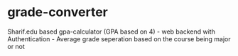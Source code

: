 # grade-converter
Sharif.edu based gpa-calculator (GPA based on 4) - web backend with Authentication - Average grade seperation based on the course being major or not 
